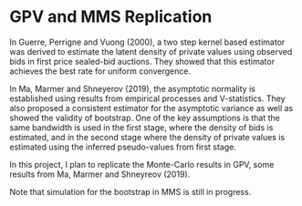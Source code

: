 # GPV and MMS Replication

 In Guerre, Perrigne and Vuong (2000), a two step kernel based estimator was derived to estimate the latent density of private values using observed bids in first price sealed-bid auctions. They showed that this estimator achieves the best rate for uniform convergence. 

In Ma, Marmer and Shneyerov (2019), the asymptotic normality is established using results from empirical processes and V-statistics. They also proposed a consistent estimator for the asymptotic variance as well as showed the validity of bootstrap. One of the key assumptions is that the same bandwidth is used in the first stage, where the density of bids is estimated, and in the second stage where the density of private values is estimated using the inferred pseudo-values from first stage. 

In this project, I plan to replicate the Monte-Carlo results in GPV, some results from Ma, Marmer and Shneyreov (2019). 

Note that simulation for the bootstrap in MMS is still in progress.

